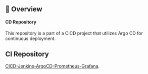 ## :scroll: Overview

#### CD Repository
This repository is a part of a CICD project that utilizes Argo CD for continuous deployment.

## CI Repository
[CICD-Jenkins-ArgoCD-Prometheus-Grafana](https://github.com/AbdelrhmanAli123/CICD-Jenkins-ArgoCD-Prometheus-Grafana).

